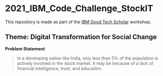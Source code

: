 # 2021_IBM_Code_Challenge_StockIT

This repository is made as part of the [IBM Good Tech Scholar](https://isl-good-tech-scholars.mybluemix.net/) workshop.

## Theme: Digital Transformation for Social Change

**Problem Statement**
> In a developing nation like India, only less than 5% of the population is actively involved in the stock market. It may be because of a lack of financial intelligence, trust, and education.
